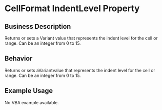# CellFormat IndentLevel Property

## Business Description
Returns or sets a Variant value that represents the indent level for the cell or range. Can be an integer from 0 to 15.

## Behavior
Returns or sets aVariantvalue that represents the indent level for the cell or range. Can be an integer from 0 to 15.

## Example Usage
No VBA example available.